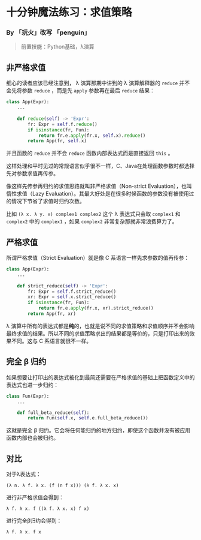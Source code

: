 # 十分钟魔法练习：求值策略

### By 「玩火」改写 「penguin」

> 前置技能：Python基础，λ演算

## 非严格求值

细心的读者应该已经注意到， λ 演算那期中讲到的 λ 演算解释器的 `reduce` 并不会先将参数 `reduce` ，而是先 `apply` 参数再在最后 `reduce` 结果：

```python
class App(Expr):
    ...
    
    def reduce(self) -> 'Expr':
        fr: Expr = self.f.reduce()
        if isinstance(fr, Fun):
            return fr.e.apply(fr.x, self.x).reduce()
        return App(fr, self.x)
```

并且函数的 `reduce` 并不会 `reduce` 函数内部表达式而是直接返回 `this` 。

这样处理和平时见过的常规语言似乎很不一样，C、Java在处理函数参数时都选择先对参数求值再传参。

像这样先传参再归约的求值思路就叫非严格求值（Non-strict Evaluation），也叫惰性求值（Lazy Evaluation）。其最大好处是在很多时候函数的参数没有被使用过的情况下节省了求值时归约次数。

比如 `(λ x. λ y. x) complex1 complex2` 这个 λ 表达式只会取 `complex1` 和 `complex2` 中的 `complex1` ，如果 `complex2` 非常复杂那就非常浪费算力了。

## 严格求值

所谓严格求值（Strict Evaluation）就是像 C 系语言一样先求参数的值再传参：

```python
class App(Expr):
    ...
    
    def strict_reduce(self) -> 'Expr':
        fr: Expr = self.f.strict_reduce()
        xr: Expr = self.x.strict_reduce()
        if isinstance(fr, Fun):
            return fr.e.apply(fr.x, xr).strict_reduce()
        return App(fr, xr)
```

λ 演算中所有的表达式都是**纯**的，也就是说不同的求值策略和求值顺序并不会影响最终求值的结果。所以不同的求值策略求出的结果都是等价的，只是打印出来的效果不同。这与 C 系语言就很不一样。

## 完全 β 归约

如果想要让打印出的表达式被化到最简还需要在严格求值的基础上把函数定义中的表达式也进一步归约：

```python
class Fun(Expr):
    ...

    def full_beta_reduce(self):
        return Fun(self.x, self.e.full_beta_reduce())
```

这就是完全 β 归约。它会将任何能归约的地方归约，即使这个函数并没有被应用函数内部也会被归约。

## 对比

对于λ表达式：

```
(λ n. λ f. λ x. (f (n f x))) (λ f. λ x. x)
```

进行非严格求值会得到：

```
λ f. λ x. f ((λ f. λ x. x) f x)
```

进行完全β归约会得到：

```
λ f. λ x. f x
```
